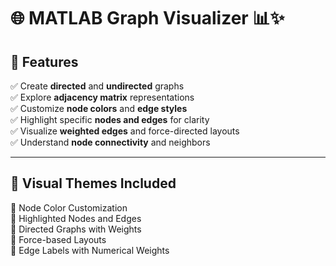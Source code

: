 # 🌐 MATLAB Graph Visualizer 📊✨

## 🧩 Features

✅ Create **directed** and **undirected** graphs  
✅ Explore **adjacency matrix** representations  
✅ Customize **node colors** and **edge styles**  
✅ Highlight specific **nodes and edges** for clarity  
✅ Visualize **weighted edges** and force-directed layouts  
✅ Understand **node connectivity** and neighbors

---

## 📸 Visual Themes Included

🎨 Node Color Customization  
📍 Highlighted Nodes and Edges  
🔁 Directed Graphs with Weights  
🧲 Force-based Layouts  
🔢 Edge Labels with Numerical Weights
